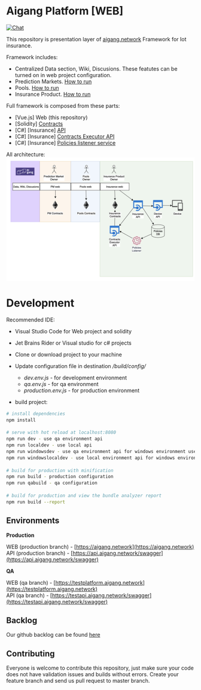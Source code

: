 # Aigang Platform [WEB]
[![Chat](https://badges.gitter.im/org.png)](https://gitter.im/AigangNetwork/Lobby?utm_source=share-link&utm_medium=link&utm_campaign=share-link)

This repository is presentation layer of [aigang.network](https://aigang.network) Framework for Iot insurance.


Framework includes:
 - Centralized Data section, Wiki, Discusions. These featutes can be turned on in web project configuration.
 - Prediction Markets. [How to run](docs/PredictionMarket.md)
 - Pools. [How to run](docs/Pools.md)
 - Insurance Product. [How to run](docs/InsuranceProduct.md)

Full framework is composed from these parts:
 - [Vue.js] Web (this repository)
 - [Solidity] [Contracts](https://github.com/AigangNetwork/aigang-contracts)
 - [C#] [Insurance] [API](https://github.com/AigangNetwork/aigang-api)
 - [C#] [Insurance] [Contracts Executor API](https://github.com/AigangNetwork/aigang-contracts-executor-public)
 - [C#] [Insurance] [Policies listener service](https://github.com/AigangNetwork/aigang-policies-listener-public)

All architecture:
![Architecture](docs/images/Architecture.png?raw=true "Architecture")


# Development

Recommended IDE:

- Visual Studio Code for Web project and solidity  
- Jet Brains Rider or Visual studio for c# projects  
  
- Clone or download project to your machine
- Update configuration file in destination */build/config/*  
  - *dev.env.js* - for development environment  
  - *qa.env.js* - for qa environment  
  - *production.env.js* - for production environment  
- build project:  

``` bash
# install dependencies
npm install

# serve with hot reload at localhost:8080
npm run dev - use qa environment api
npm run localdev - use local api
npm run windowsdev - use qa environment api for windows environment users
npm run windowslocaldev - use local environment api for windows environment users

# build for production with minification
npm run build - production configuration
npm run qabuild - qa configuration

# build for production and view the bundle analyzer report
npm run build --report
```
## Environments
**Production**

WEB (production branch) - [https://aigang.network](https://aigang.network)  
API (production branch) - [https://api.aigang.network/swagger](https://api.aigang.network/swagger)

**QA**  

WEB (qa branch) - [https://testplatform.aigang.network](https://testplatform.aigang.network)  
API (qa branch) - [https://testapi.aigang.network/swagger](https://testapi.aigang.network/swagger)  

## Backlog
Our github backlog can be found [here](https://github.com/AigangNetwork/aigang-platform-web/projects/1)


## Contributing

Everyone is welcome to contribute this repository, just make sure your code does not have validation issues and builds without errors. Create your feature branch and send us pull request to master branch.

